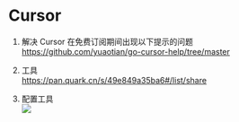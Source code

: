 # Cursor

1. 解决 Cursor 在免费订阅期间出现以下提示的问题 <br/>
   https://github.com/yuaotian/go-cursor-help/tree/master

2. 工具 <br/>
   https://pan.quark.cn/s/49e849a35ba6#/list/share

3. 配置工具 <br/>
   <img src='/blog/2025/5/cursormagic.png' />
